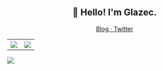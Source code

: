 <!--
**glazec/glazec** is a ✨ _special_ ✨ repository because its `README.md` (this file) appears on your GitHub profile.

Here are some ideas to get you started:

- 🔭 I’m currently working on ...
- 🌱 I’m currently learning ...
- 👯 I’m looking to collaborate on ...
- 🤔 I’m looking for help with ...
- 💬 Ask me about ...
- 📫 How to reach me: ...
- 😄 Pronouns: ...
- ⚡ Fun fact: ...
-->
### 
<h2 align="center">👋 Hello! I'm Glazec.</h2>
<p align="center">
  <a href="https://www.inevitable.tech">
  Blog · 
  </a>
  <a href="https://twitter.com/cruz_lyp">
  Twitter
  </a>
</p>

<table style="width:100%">
  <tr>
    <th><a href="https://github.com/glazec">
      <img src="https://github-readme-stats.vercel.app/api?username=glazec&show_icons=true&hide_border=true&count_private=true&include_all_commits=true" />
    </a></th>
    <th><a href="https://github.com/glazec">
      <img src="https://github-readme-stats.vercel.app/api/top-langs/?username=glazec&layout=compact&langs_count=6&hide=html,css" />
    </a></th>
  </tr>    
</table>

  <th><a href="https://github.com/glazec">
     <img src="https://github-readme-stats.vercel.app/api/wakatime?username=glazec&layout=compact&v=2"/>
    </a><th>
